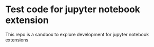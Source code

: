 # Test code for jupyter notebook extension

This repo is a sandbox to explore development for jupyter notebook extensions